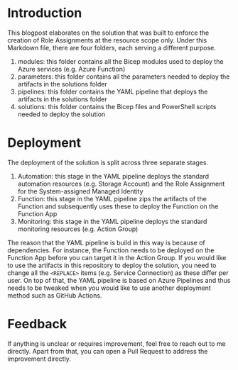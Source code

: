 # Introduction

This blogpost elaborates on the solution that was built to enforce the creation of Role Assignments at the resource scope only. Under this Markdown file, there are four folders, each serving a different purpose.

1. modules: this folder contains all the Bicep modules used to deploy the Azure services (e.g. Azure Function)
2. parameters: this folder contains all the parameters needed to deploy the artifacts in the solutions folder
3. pipelines: this folder contains the YAML pipeline that deploys the artifacts in the solutions folder
4. solutions: this folder contains the Bicep files and PowerShell scripts needed to deploy the solution

# Deployment

The deployment of the solution is split across three separate stages.

1. Automation: this stage in the YAML pipeline deploys the standard automation resources (e.g. Storage Account) and the Role Assignment for the System-assigned Managed Identity
2. Function: this stage in the YAML pipeline zips the artifacts of the Function and subsequently uses these to deploy the Function on the Function App
3. Monitoring: this stage in the YAML pipeline deploys the standard monitoring resources (e.g. Action Group)

The reason that the YAML pipeline is build in this way is because of dependencies. For instance, the Function needs to be deployed on the Function App before you can target it in the Action Group. If you would like to use the artifacts in this repository to deploy the solution, you need to change all the `<REPLACE>` items (e.g. Service Connection) as these differ per user. On top of that, the YAML pipeline is based on Azure Pipelines and thus needs to be tweaked when you would like to use another deployment method such as GitHub Actions.

# Feedback

If anything is unclear or requires improvement, feel free to reach out to me directly. Apart from that, you can open a Pull Request to address the improvement directly.